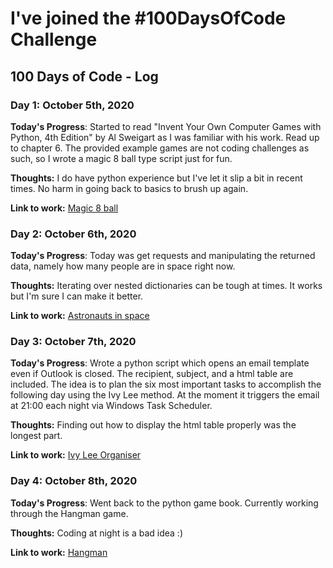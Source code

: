 # I've joined the #100DaysOfCode Challenge

## 100 Days of Code - Log

### Day 1: October 5th, 2020

**Today's Progress**: Started to read "Invent Your Own Computer Games with Python, 4th Edition" by Al Sweigart as I was familiar with his work. Read up to chapter 6. The provided example games are not coding challenges as such, so I wrote a magic 8 ball type script just for fun.

**Thoughts:** I do have python experience but I've let it slip a bit in recent times. No harm in going back to basics to brush up again.

**Link to work:** [Magic 8 ball](https://github.com/AdamKelly/invent_games_with_python/blob/main/magic8ball.py)

### Day 2: October 6th, 2020

**Today's Progress**: Today was get requests and manipulating the returned data, namely how many people are in space right now.

**Thoughts:** Iterating over nested dictionaries can be tough at times. It works but I'm sure I can make it better.

**Link to work:** [Astronauts in space](https://github.com/AdamKelly/misc_python/blob/main/astronauts_in_space.py)

### Day 3: October 7th, 2020

**Today's Progress**: Wrote a python script which opens an email template even if Outlook is closed. The recipient, subject, and a html table are included. The idea is to plan the six most important tasks to accomplish the following day using the Ivy Lee method. At the moment it triggers the email at 21:00 each night via Windows Task Scheduler.

**Thoughts:** Finding out how to display the html table properly was the longest part.

**Link to work:** [Ivy Lee Organiser](https://github.com/AdamKelly/misc_python/blob/main/ivy_lee_organiser.py)

### Day 4: October 8th, 2020

**Today's Progress**: Went back to the python game book. Currently working through the Hangman game.

**Thoughts:** Coding at night is a bad idea :)

**Link to work:** [Hangman](https://github.com/AdamKelly/invent_games_with_python/blob/main/hangman.py)
